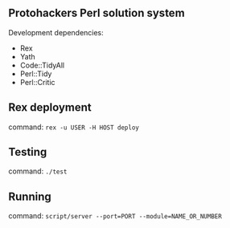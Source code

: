 Protohackers Perl solution system
----------

Development dependencies:
- Rex
- Yath
- Code::TidyAll
- Perl::Tidy
- Perl::Critic

## Rex deployment

command: `rex -u USER -H HOST deploy`

## Testing

command: `./test`

## Running

command: `script/server --port=PORT --module=NAME_OR_NUMBER`

